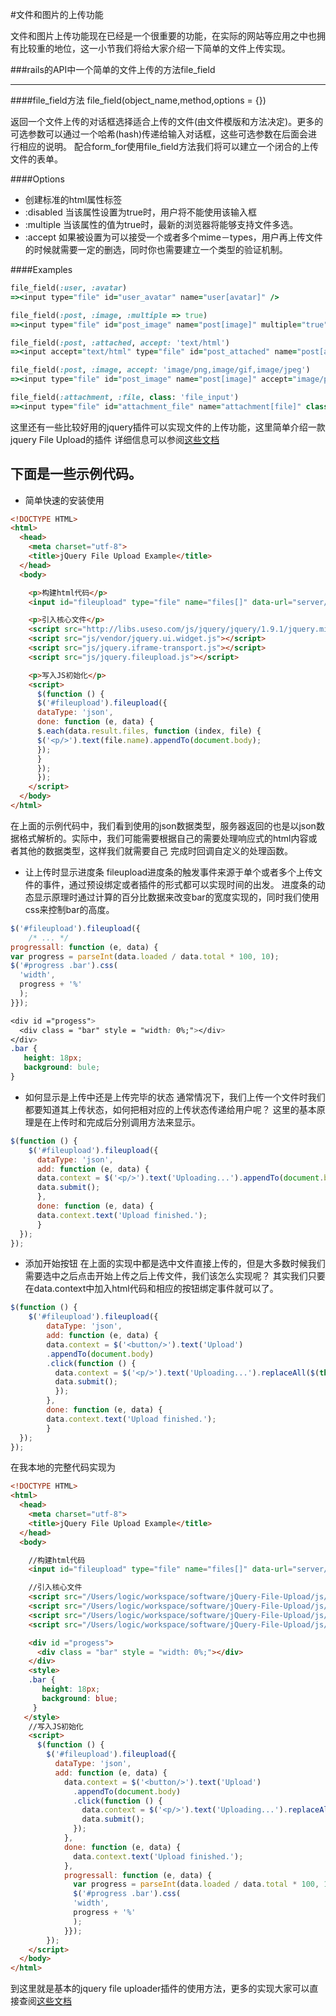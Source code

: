 #文件和图片的上传功能

文件和图片上传功能现在已经是一个很重要的功能，在实际的网站等应用之中也拥有比较重的地位，这一小节我们将给大家介绍一下简单的文件上传实现。

###rails的API中一个简单的文件上传的方法file_field
***
####file_field方法  file_field(object_name,method,options = {})

返回一个文件上传的对话框选择适合上传的文件(由文件模版和方法决定)。更多的可选参数可以通过一个哈希(hash)传递给输入对话框，这些可选参数在后面会进行相应的说明。
配合form_for使用file_field方法我们将可以建立一个闭合的上传文件的表单。

####Options

-  创建标准的html属性标签
-  :disabled  当该属性设置为true时，用户将不能使用该输入框
-  :multiple  当该属性的值为true时，最新的浏览器将能够支持文件多选。
-  :accept    如果被设置为可以接受一个或者多个mime－types，用户再上传文件的时候就需要一定的删选，同时你也需要建立一个类型的验证机制。

####Examples

```ruby
file_field(:user, :avatar)
=><input type="file" id="user_avatar" name="user[avatar]" />

file_field(:post, :image, :multiple => true)
=><input type="file" id="post_image" name="post[image]" multiple="true" />

file_field(:post, :attached, accept: 'text/html')
=><input accept="text/html" type="file" id="post_attached" name="post[attached]" />

file_field(:post, :image, accept: 'image/png,image/gif,image/jpeg')
=><input type="file" id="post_image" name="post[image]" accept="image/png,image/gif,image/jpeg" />

file_field(:attachment, :file, class: 'file_input')
=><input type="file" id="attachment_file" name="attachment[file]" class="file_input" />
```

这里还有一些比较好用的jquery插件可以实现文件的上传功能，这里简单介绍一款jquery File Upload的插件
详细信息可以参阅[这些文档](https://github.com/blueimp/jQuery-File-Upload/wiki/Basic-plugin)

下面是一些示例代码。
---
-   简单快速的安装使用
```html
<!DOCTYPE HTML>
<html>
  <head>
    <meta charset="utf-8">
    <title>jQuery File Upload Example</title>
  </head>
  <body>

    <p>构建html代码</p>
    <input id="fileupload" type="file" name="files[]" data-url="server/php/" multiple>

    <p>引入核心文件</p>
    <script src="http://libs.useso.com/js/jquery/jquery/1.9.1/jquery.min.js"></script>
    <script src="js/vendor/jquery.ui.widget.js"></script>
    <script src="js/jquery.iframe-transport.js"></script>
    <script src="js/jquery.fileupload.js"></script>

    <p>写入JS初始化</p>
    <script>
      $(function () {
      $('#fileupload').fileupload({
      dataType: 'json',
      done: function (e, data) {
      $.each(data.result.files, function (index, file) {
      $('<p/>').text(file.name).appendTo(document.body);
      });
      }
      });
      });
    </script>
  </body>
</html>
```
在上面的示例代码中，我们看到使用的json数据类型，服务器返回的也是以json数据格式解析的。实际中，我们可能需要根据自己的需要处理响应式的html内容或者其他的数据类型，这样我们就需要自己
完成时回调自定义的处理函数。

-   让上传时显示进度条
fileupload进度条的触发事件来源于单个或者多个上传文件的事件，通过预设绑定或者插件的形式都可以实现时间的出发。
进度条的动态显示原理时通过计算的百分比数据来改变bar的宽度实现的，同时我们使用css来控制bar的高度。
```javascript
$('#fileupload').fileupload({
    /* ... */
progressall: function (e, data) {
var progress = parseInt(data.loaded / data.total * 100, 10);
$('#progress .bar').css(
  'width',
  progress + '%'
  );
}});
```
```css
<div id ="progess">
  <div class = "bar" style = "width: 0%;"></div>
</div>
.bar {
   height: 18px;
   background: bule;
}
```

-   如何显示是上传中还是上传完毕的状态
通常情况下，我们上传一个文件时我们都要知道其上传状态，如何把相对应的上传状态传递给用户呢？
这里的基本原理是在上传时和完成后分别调用方法来显示。

```javascript
$(function () {
    $('#fileupload').fileupload({
      dataType: 'json',
      add: function (e, data) {
      data.context = $('<p/>').text('Uploading...').appendTo(document.body);
      data.submit();
      },
      done: function (e, data) {
      data.context.text('Upload finished.');
      }
  });
});
```

-   添加开始按钮
在上面的实现中都是选中文件直接上传的，但是大多数时候我们需要选中之后点击开始上传之后上传文件，我们该怎么实现呢？
其实我们只要在data.context中加入html代码和相应的按钮绑定事件就可以了。

```javascript
$(function () {
    $('#fileupload').fileupload({
        dataType: 'json',
        add: function (e, data) {
        data.context = $('<button/>').text('Upload')
        .appendTo(document.body)
        .click(function () {
          data.context = $('<p/>').text('Uploading...').replaceAll($(this));
          data.submit();
          });
        },
        done: function (e, data) {
        data.context.text('Upload finished.');
        }
  });
});
```

在我本地的完整代码实现为
```html
<!DOCTYPE HTML>
<html>
  <head>
    <meta charset="utf-8">
    <title>jQuery File Upload Example</title>
  </head>
  <body>

    //构建html代码
    <input id="fileupload" type="file" name="files[]" data-url="server/php/" multiple>

    //引入核心文件
    <script src="/Users/logic/workspace/software/jQuery-File-Upload/js/jquery-1.9.1.js"></script>
    <script src="/Users/logic/workspace/software/jQuery-File-Upload/js/vendor/jquery.ui.widget.js"></script>
    <script src="/Users/logic/workspace/software/jQuery-File-Upload/js/jquery.iframe-transport.js"></script>
    <script src="/Users/logic/workspace/software/jQuery-File-Upload/js/jquery.fileupload.js"></script>

    <div id ="progess">
      <div class = "bar" style = "width: 0%;"></div>
    </div>
    <style>
    .bar {
       height: 18px;
       background: blue;
     }
   </style>
    //写入JS初始化
    <script>
      $(function () {
        $('#fileupload').fileupload({
          dataType: 'json',
          add: function (e, data) {
            data.context = $('<button/>').text('Upload')
              .appendTo(document.body)
              .click(function () {
                data.context = $('<p/>').text('Uploading...').replaceAll($(this));
                data.submit();
              });
            },
            done: function (e, data) {
              data.context.text('Upload finished.');
            },
            progressall: function (e, data) {
              var progress = parseInt(data.loaded / data.total * 100, 10);
              $('#progress .bar').css(
              'width',
              progress + '%'
              );
            }});
        });
    </script>
  </body>
</html>
```

到这里就是基本的jquery file uploader插件的使用方法，更多的实现大家可以直接查阅[这些文档](https://github.com/blueimp/jQuery-File-Upload/wiki/Basic-plugin)

